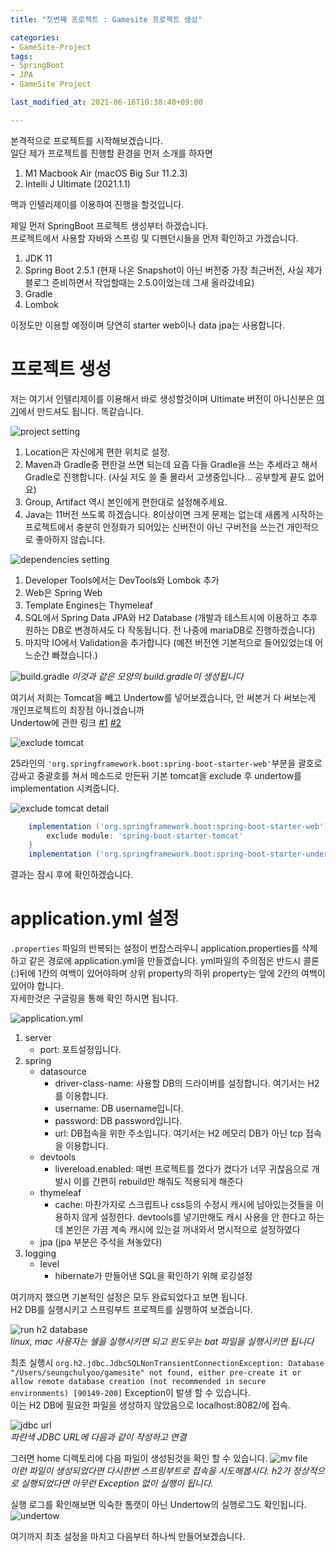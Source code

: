 ```yaml
---
title: "첫번째 프로젝트 : Gamesite 프로젝트 생성"

categories:
- GameSite-Project
tags:
- SpringBoot
- JPA
- GameSite Project

last_modified_at: 2021-06-16T10:38:40+09:00

---
```


본격적으로 프로젝트를 시작해보겠습니다.  
일단 제가 프로젝트를 진행할 환경을 먼저 소개를 하자면  

1. M1 Macbook Air (macOS Big Sur 11.2.3)
2. Intelli J Ultimate (2021.1.1)

맥과 인텔리제이를 이용하여 진행을 할것입니다.  

제일 먼저 SpringBoot 프로젝트 생성부터 하겠습니다.  
프로젝트에서 사용할 자바와 스프링 및 디펜던시들을 먼저 확인하고 가겠습니다.

1. JDK 11
2. Spring Boot 2.5.1 (현재 나온 Snapshot이 아닌 버전중 가장 최근버전, 사실 제가 블로그 준비하면서 작업할때는 2.5.0이었는데 그새 올라갔네요)
3. Gradle
4. Lombok

이정도만 이용할 예정이며 당연히 starter web이나 data jpa는 사용합니다.
  
    
# 프로젝트 생성
저는 여기서 인텔리제이를 이용해서 바로 생성할것이며 Ultimate 버전이 아니신분은 [여기](https://start.spring.io)에서 만드셔도 됩니다. 똑같습니다.

![project setting](/assets/images/gamesite/2/1.png)
1. Location은 자신에게 편한 위치로 설정.
2. Maven과 Gradle중 편한걸 쓰면 되는데 요즘 다들 Gradle을 쓰는 추세라고 해서 Gradle로 진행합니다. (사실 저도 쓸 줄 몰라서 고생중입니다... 공부할게 끝도 없어요)
3. Group, Artifact 역시 본인에게 편한대로 설정해주세요.
4. Java는 11버전 쓰도록 하겠습니다. 8이상이면 크게 문제는 없는데 새롭게 시작하는 프로젝트에서 충분히 안정화가 되어있는 신버전이 아닌 구버전을 쓰는건 개인적으로 좋아하지 않습니다.

![dependencies setting](/assets/images/gamesite/2/2.png)
1. Developer Tools에서는 DevTools와 Lombok 추가
2. Web은 Spring Web
3. Template Engines는 Thymeleaf
4. SQL에서 Spring Data JPA와 H2 Database (개발과 테스트시에 이용하고 추후 원하는 DB로 변경하셔도 다 작동됩니다. 전 나중에 mariaDB로 진행하겠습니다)
5. 마지막 IO에서 Validation을 추가합니다 (예전 버전엔 기본적으로 들어있었는데 어느순간 빠졌습니다.)

![build.gradle](/assets/images/gamesite/2/3.png)
*이것과 같은 모양의 build.gradle이 생성됩니다*

여기서 저희는 Tomcat을 빼고 Undertow를 넣어보겠습니다, 안 써본거 다 써보는게 개인프로젝트의 최장점 아니겠습니까  
Undertow에 관한 링크
[#1](https://zepinos.tistory.com/35)
[#2](https://zepinos.tistory.com/50)

![exclude tomcat](/assets/images/gamesite/2/4.png)  

25라인의 `'org.springframework.boot:spring-boot-starter-web'`부분을 괄호로 감싸고 중괄호를 쳐서 메소드로 만든뒤 
기본 tomcat을 exclude 후 undertow를 implementation 시켜줍니다.   

![exclude tomcat detail](/assets/images/gamesite/2/5.png)
```groovy
	implementation ('org.springframework.boot:spring-boot-starter-web') {
		exclude module: 'spring-boot-starter-tomcat'
	}
	implementation ('org.springframework.boot:spring-boot-starter-undertow')
```
결과는 잠시 후에 확인하겠습니다.  

# application.yml 설정
`.properties` 파일의 반복되는 설정이 번잡스러우니 application.properties를 삭제하고 같은 경로에 application.yml을 만들겠습니다.
yml파일의 주의점은 반드시 콜론(:)뒤에 1칸의 여백이 있어야하며 상위 property의 하위 property는 앞에 2칸의 여백이 있어야 합니다.  
자세한것은 구글링을 통해 확인 하시면 됩니다.  

![application.yml](/assets/images/gamesite/2/9.png)  

1. server
    * port: 포트설정입니다.
2. spring
    * datasource
        * driver-class-name: 사용할 DB의 드라이버를 설정합니다. 여기서는 H2를 이용합니다.
        * username: DB username입니다.
        * password: DB password입니다.
        * url: DB접속을 위한 주소입니다. 여기서는 H2 메모리 DB가 아닌 tcp 접속을 이용합니다.
    * devtools
        * livereload.enabled: 매번 프로젝트를 껐다가 켰다가 너무 귀찮음으로 개발시 이를 간편히 rebuild만 해줘도 적용되게 해준다
    * thymeleaf
        * cache: 마찬가지로 스크립트나 css등의 수정시 캐시에 남아있는것들을 이용하지 않게 설정한다. devtools를 넣기만해도 캐시 사용을 안 한다고 하는데 본인은 가끔 계속 캐시에 있는걸 꺼내와서 명시적으로 설정하였다
    * jpa (jpa 부분은 주석을 쳐놓았다)
3. logging
    * level
        * hibernate가 만들어낸 SQL을 확인하기 위해 로깅설정  

여기까지 했으면 기본적인 설정은 모두 완료되었다고 보면 됩니다.  
H2 DB를 실행시키고 스프링부트 프로젝트를 실행하여 보겠습니다.

![run h2 database](/assets/images/gamesite/2/6.png)  
*linux, mac 사용자는 쉘을 실행시키면 되고 윈도우는 bat 파일을 실행시키면 됩니다*

최초 실행시 `org.h2.jdbc.JdbcSQLNonTransientConnectionException: Database "/Users/seungchulyoo/gamesite" not found, either pre-create it or allow remote database creation (not recommended in secure environments) [90149-200]` Exception이 발생 할 수 있습니다.  
이는 H2 DB에 필요한 파일을 생성하지 않았음으로 localhost:8082/에 접속.  

![jdbc url](/assets/images/gamesite/2/7.png)  
*파란색 JDBC URL에 다음과 같이 작성하고 연결*

그러면 home 디렉토리에 다음 파일이 생성된것을 확인 할 수 있습니다.
![mv file](/assets/images/gamesite/2/8.png)  
*이런 파일이 생성되었다면 다시한번 스프링부트로 접속을 시도해봅시다. h2가 정상적으로 실행되었다면 아무런 Exception 없이 실행이 됩니다.*

실행 로그를 확인해보면 익숙한 톰캣이 아닌 Undertow의 실행로그도 확인됩니다.
![undertow](/assets/images/gamesite/2/10.png)  

여기까지 최초 설정을 마치고 다음부터 하나씩 만들어보겠습니다.